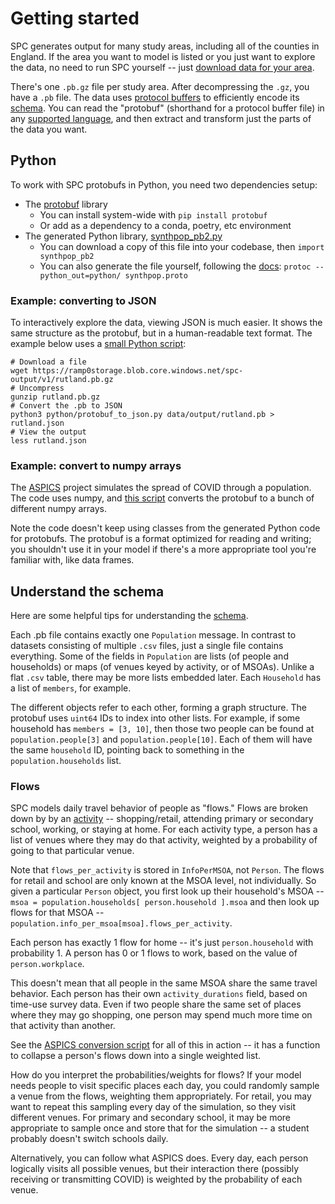 # Getting started

SPC generates output for many study areas, including all of the counties in
England. If the area you want to model is listed or you just want to explore
the data, no need to run SPC yourself -- just [download data for your
area](outputs.md).

There's one `.pb.gz` file per study area. After decompressing the `.gz`, you
have a `.pb` file. The data uses [protocol
buffers](https://developers.google.com/protocol-buffers/docs/overview) to
efficiently encode its
[schema](https://github.com/alan-turing-institute/uatk-spc/blob/main/synthpop.proto). You
can read the "protobuf" (shorthand for a protocol buffer file) in any
[supported
language](https://developers.google.com/protocol-buffers/docs/overview#cross-lang),
and then extract and transform just the parts of the data you want.

## Python

To work with SPC protobufs in Python, you need two dependencies setup:

- The [protobuf](https://pypi.org/project/protobuf/) library
  - You can install system-wide with `pip install protobuf`
  - Or add as a dependency to a conda, poetry, etc environment
- The generated Python library, [synthpop_pb2.py](https://raw.githubusercontent.com/alan-turing-institute/uatk-spc/main/python/synthpop_pb2.py)
  - You can download a copy of this file into your codebase, then `import synthpop_pb2`
  - You can also generate the file yourself, following the [docs](https://developers.google.com/protocol-buffers/docs/reference/python-generated): `protoc --python_out=python/ synthpop.proto`

### Example: converting to JSON

To interactively explore the data, viewing JSON is much easier. It shows the
same structure as the protobuf, but in a human-readable text format. The
example below uses a [small Python
script](https://github.com/alan-turing-institute/uatk-spc/blob/main/python/protobuf_to_json.py):

```shell
# Download a file
wget https://ramp0storage.blob.core.windows.net/spc-output/v1/rutland.pb.gz
# Uncompress
gunzip rutland.pb.gz
# Convert the .pb to JSON
python3 python/protobuf_to_json.py data/output/rutland.pb > rutland.json
# View the output
less rutland.json
```

### Example: convert to numpy arrays

The [ASPICS](https://github.com/alan-turing-institute/uatk-aspics) project simulates the
spread of COVID through a population. The code uses numpy, and [this
script](https://github.com/alan-turing-institute/uatk-aspics/blob/main/convert_snapshot.py)
converts the protobuf to a bunch of different numpy arrays.

Note the code doesn't keep using classes from the generated Python code for
protobufs. The protobuf is a format optimized for reading and writing; you
shouldn't use it in your model if there's a more appropriate tool you're
familiar with, like data frames.

<!-- ## Example: draw all venues

Let's draw the location of all the venues that people visit, color-coding by the type of activity happening there. -->

## Understand the schema

Here are some helpful tips for understanding the
[schema](https://github.com/alan-turing-institute/uatk-spc/blob/main/synthpop.proto).

Each .pb file contains exactly one `Population` message. In contrast to
datasets consisting of multiple `.csv` files, just a single file contains
everything. Some of the fields in `Population` are lists (of people and
households) or maps (of venues keyed by activity, or of MSOAs). Unlike a flat
`.csv` table, there may be more lists embedded later. Each `Household` has a
list of `members`, for example.

The different objects refer to each other, forming a graph structure. The
protobuf uses `uint64` IDs to index into other lists. For example, if some
household has `members = [3, 10]`, then those two people can be found at
`population.people[3]` and `population.people[10]`. Each of them will have the
same `household` ID, pointing back to something in the `population.households`
list.

### Flows

SPC models daily travel behavior of people as "flows." Flows are broken down by
by an
[activity](https://github.com/alan-turing-institute/uatk-spc/blob/feffb857c6fbbd7c2b3dd1f3cb46e67677185897/synthpop.proto#L196)
-- shopping/retail, attending primary or secondary school, working, or staying
at home. For each activity type, a person has a list of venues where they may
do that activity, weighted by a probability of going to that particular venue.

Note that `flows_per_activity` is stored in `InfoPerMSOA`, not `Person`. The
flows for retail and school are only known at the MSOA level, not individually.
So given a particular `Person` object, you first look up their household's MSOA
-- `msoa = population.households[ person.household ].msoa` and then look up
flows for that MSOA -- `population.info_per_msoa[msoa].flows_per_activity`.

Each person has exactly 1 flow for home -- it's just `person.household` with
probability 1. A person has 0 or 1 flows to work, based on the value of
`person.workplace`.

This doesn't mean that all people in the same MSOA share the same travel
behavior. Each person has their own `activity_durations` field, based on
time-use survey data. Even if two people share the same set of places where
they may go shopping, one person may spend much more time on that activity than
another.

See the [ASPICS conversion
script](https://github.com/alan-turing-institute/uatk-aspics/blob/c8ad47cb01b084028b2f8ca90fcf078470efbee0/convert_snapshot.py#L166)
for all of this in action -- it has a function to collapse a person's flows
down into a single weighted list.

How do you interpret the probabilities/weights for flows? If your model needs
people to visit specific places each day, you could randomly sample a venue
from the flows, weighting them appropriately. For retail, you may want to
repeat this sampling every day of the simulation, so they visit different
venues. For primary and secondary school, it may be more appropriate to sample
once and store that for the simulation -- a student probably doesn't switch
schools daily.

Alternatively, you can follow what ASPICS does. Every day, each person
logically visits all possible venues, but their interaction there (possibly
receiving or transmitting COVID) is weighted by the probability of each venue.
